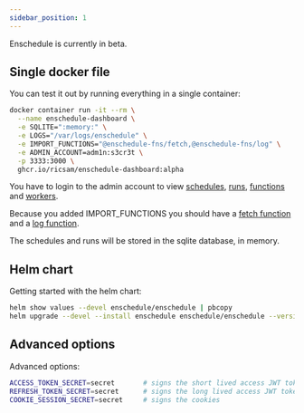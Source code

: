 ```yaml
---
sidebar_position: 1
---
```


Enschedule is currently in beta.

## Single docker file

You can test it out by running everything in a single container:

```bash
docker container run -it --rm \
  --name enschedule-dashboard \
  -e SQLITE=":memory:" \
  -e LOGS="/var/logs/enschedule" \
  -e IMPORT_FUNCTIONS="@enschedule-fns/fetch,@enschedule-fns/log" \
  -e ADMIN_ACCOUNT=adm1n:s3cr3t \
  -p 3333:3000 \
  ghcr.io/ricsam/enschedule-dashboard:alpha
```

You have to login to the admin account to view [schedules](./schedules), [runs](./runs), [functions](./functions) and [workers](./workers).

Because you added IMPORT_FUNCTIONS you should have a [fetch function](https://www.npmjs.com/package/@enschedule-fns/fetch) and a [log function](https://www.npmjs.com/package/@enschedule-fns/log).

The schedules and runs will be stored in the sqlite database, in memory.


## Helm chart

Getting started with the helm chart:

```bash
helm show values --devel enschedule/enschedule | pbcopy
helm upgrade --devel --install enschedule enschedule/enschedule --version v0.0.1-alpha --namespace enschedule -f tasks/values.yml
```


## Advanced options

Advanced options:
```bash
ACCESS_TOKEN_SECRET=secret       # signs the short lived access JWT token
REFRESH_TOKEN_SECRET=secret      # signs the long lived access JWT token
COOKIE_SESSION_SECRET=secret     # signs the cookies
```

